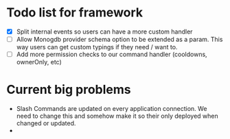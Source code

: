 # Todo list for framework

- [x] Split internal events so users can have a more custom handler
- [ ] Allow Monogdb provider schema option to be extended as a param. This way users can get custom typings if they need / want to.
- [ ] Add more permission checks to our command handler (cooldowns, ownerOnly, etc)

# Current big problems

- Slash Commands are updated on every application connection. We need to change this and somehow make it so their only deployed when changed or updated.
-
